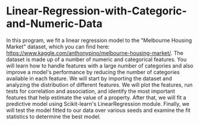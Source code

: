 # Linear-Regression-with-Categoric-and-Numeric-Data
In this program, we fit a linear regression model to the "Melbourne Housing Market" dataset, which you can find here: https://www.kaggle.com/anthonypino/melbourne-housing-market/. The dataset is made up of a number of numeric and categorical features.
You will learn how to handle features with a large number of categories and also improve a model's performance by reducing the number of categories available in each feature.
We will start by importing the dataset and analyzing the distribution of different features.
We will plot the features, run tests for correlation and association, and identify the most important features that help estimate the value of a property.
After that, we will fit a predictive model using Scikit-learn's LinearRegression module.
Finally, we will test the model fitted to our data over various seeds and examine the fit statistics to determine the best model.
